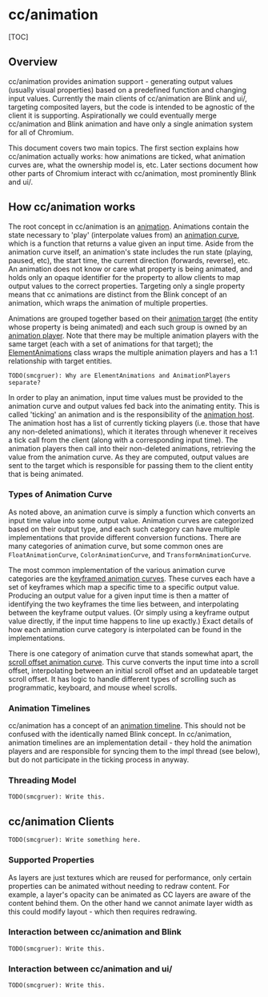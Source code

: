 # cc/animation

[TOC]

## Overview

cc/animation provides animation support - generating output values (usually
visual properties) based on a predefined function and changing input values.
Currently the main clients of cc/animation are Blink and ui/, targeting
composited layers, but the code is intended to be agnostic of the client it is
supporting.  Aspirationally we could eventually merge cc/animation and Blink
animation and have only a single animation system for all of Chromium.

This document covers two main topics. The first section explains how
cc/animation actually works: how animations are ticked, what animation curves
are, what the ownership model is, etc. Later sections document how other parts
of Chromium interact with cc/animation, most prominently Blink and ui/.

## How cc/animation works

The root concept in cc/animation is an
[animation](https://codesearch.chromium.org/chromium/src/cc/animation/animation.h).
Animations contain the state necessary to 'play' (interpolate values from) an
[animation curve](https://codesearch.chromium.org/chromium/src/cc/animation/animation_curve.h),
which is a function that returns a value given an input time. Aside from the
animation curve itself, an animation's state includes the run state (playing,
paused, etc), the start time, the current direction (forwards, reverse), etc.
An animation does not know or care what property is being animated, and holds
only an opaque identifier for the property to allow clients to map output values
to the correct properties. Targeting only a single property means that cc
animations are distinct from the Blink concept of an animation, which wraps the
animation of multiple properties.

Animations are grouped together based on their
[animation target](https://codesearch.chromium.org/chromium/src/cc/animation/animation_target.h)
(the entity whose property is being animated) and each such group is owned by an
[animation player](https://codesearch.chromium.org/chromium/src/cc/animation/animation_player.h).
Note that there may be multiple animation players with the same target (each
with a set of animations for that target); the
[ElementAnimations](https://codesearch.chromium.org/chromium/src/cc/animation/element_animations.h)
class wraps the multiple animation players and has a 1:1 relationship with
target entities.

`TODO(smcgruer): Why are ElementAnimations and AnimationPlayers separate?`

In order to play an animation, input time values must be provided to the
animation curve and output values fed back into the animating entity. This is
called 'ticking' an animation and is the responsibility of the
[animation host](https://codesearch.chromium.org/chromium/src/cc/animation/animation_host.h).
The animation host has a list of currently ticking players (i.e. those that have
any non-deleted animations), which it iterates through whenever it receives a
tick call from the client (along with a corresponding input time).  The
animation players then call into their non-deleted animations, retrieving the
value from the animation curve.  As they are computed, output values are sent to
the target which is responsible for passing them to the client entity that is
being animated.

### Types of Animation Curve

As noted above, an animation curve is simply a function which converts an input
time value into some output value. Animation curves are categorized based on
their output type, and each such category can have multiple implementations that
provide different conversion functions. There are many categories of animation
curve, but some common ones are `FloatAnimationCurve`, `ColorAnimationCurve`,
and `TransformAnimationCurve`.

The most common implementation of the various animation curve categories are the
[keyframed animation curves](https://codesearch.chromium.org/chromium/src/cc/animation/keyframed_animation_curve.h).
These curves each have a set of keyframes which map a specific time to a
specific output value. Producing an output value for a given input time is then
a matter of identifying the two keyframes the time lies between, and
interpolating between the keyframe output values. (Or simply using a keyframe
output value directly, if the input time happens to line up exactly.) Exact
details of how each animation curve category is interpolated can be found in the
implementations.

There is one category of animation curve that stands somewhat apart, the
[scroll offset animation curve](https://codesearch.chromium.org/chromium/src/cc/animation/scroll_offset_animation_curve.h).
This curve converts the input time into a scroll offset, interpolating between
an initial scroll offset and an updateable target scroll offset. It has logic to
handle different types of scrolling such as programmatic, keyboard, and mouse
wheel scrolls.

### Animation Timelines

cc/animation has a concept of an
[animation timeline](https://codesearch.chromium.org/chromium/src/cc/animation/animation_timeline.h).
This should not be confused with the identically named Blink concept. In
cc/animation, animation timelines are an implementation detail - they hold the
animation players and are responsible for syncing them to the impl thread (see
below), but do not participate in the ticking process in anyway.

### Threading Model

`TODO(smcgruer): Write this.`

## cc/animation Clients

`TODO(smcgruer): Write something here.`

### Supported Properties

As layers are just textures which are reused for performance, only certain
properties can be animated without needing to redraw content. For example, a
layer's opacity can be animated as CC layers are aware of the content behind
them. On the other hand we cannot animate layer width as this could modify
layout - which then requires redrawing.

### Interaction between cc/animation and Blink

`TODO(smcgruer): Write this.`

### Interaction between cc/animation and ui/

`TODO(smcgruer): Write this.`
